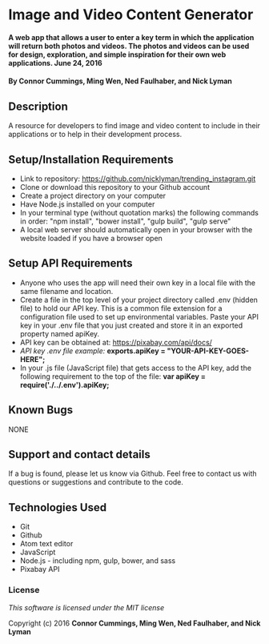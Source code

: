 # **Image and Video Content Generator**

#### A web app that allows a user to enter a key term in which the application will return both photos and videos. The photos and videos can be used for design, exploration, and simple inspiration for their own web applications. June 24, 2016

#### By **Connor Cummings, Ming Wen, Ned Faulhaber, and Nick Lyman**

## Description

A resource for developers to find image and video content to include in their applications or to help in their development process.

## Setup/Installation Requirements

* Link to repository: https://github.com/nicklyman/trending_instagram.git
* Clone or download this repository to your Github account
* Create a project directory on your computer
* Have Node.js installed on your computer
* In your terminal type (without quotation marks) the following commands in order: "npm install", "bower install", "gulp build", "gulp serve"
* A local web server should automatically open in your browser with the website loaded if you have a browser open

## Setup API Requirements

* Anyone who uses the app will need their own key in a local file with the same filename and location.
* Create a file in the top level of your project directory called .env (hidden file) to hold our API key. This is a common file extension for a configuration file used to set up environmental variables. Paste your API key in your .env file that you just created and store it in an exported property named apiKey.
* API key can be obtained at: https://pixabay.com/api/docs/
* _API key .env file example:_
**exports.apiKey = "YOUR-API-KEY-GOES-HERE";**
* In your .js file (JavaScript file) that gets access to the API key, add the following requirement to the top of the file:
**var apiKey = require('./../.env').apiKey;**

## Known Bugs

NONE

## Support and contact details

If a bug is found, please let us know via Github. Feel free to contact us with questions or suggestions and contribute to the code.

## Technologies Used

* Git
* Github
* Atom text editor
* JavaScript
* Node.js - including npm, gulp, bower, and sass
* Pixabay API


### License

*This software is licensed under the MIT license*

Copyright (c) 2016 **Connor Cummings, Ming Wen, Ned Faulhaber, and Nick Lyman**

